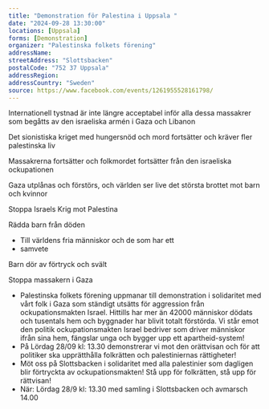 ```yaml
---
title: "Demonstration för Palestina i Uppsala "
date: "2024-09-28 13:30:00"
locations: [Uppsala]
forms: [Demonstration]
organizer: "Palestinska folkets förening"
addressName: 
streetAddress: "Slottsbacken"
postalCode: "752 37 Uppsala"
addressRegion:
addressCountry: "Sweden"
source: https://www.facebook.com/events/1261955528161798/
---
```

Internationell tystnad är inte längre acceptabel inför alla dessa massakrer som begåtts av den israeliska armén i Gaza och Libanon 

Det sionistiska kriget med hungersnöd och mord fortsätter och kräver fler palestinska liv

Massakrerna fortsätter och folkmordet  fortsätter från den israeliska ockupationen

Gaza utplånas och förstörs, och världen ser live det största brottet mot barn och kvinnor

Stoppa Israels Krig mot Palestina 

Rädda barn från döden

- ‏Till världens fria människor och de som har ett 
- ‏samvete

Barn dör av förtryck och svält

Stoppa massakern i Gaza
 
- ‎‏Palestinska folkets förening uppmanar till demonstration i solidaritet med vårt folk i Gaza som ständigt utsätts för aggression från ockupationsmakten Israel. Hittills har mer än 42000 människor dödats och tusentals hem och byggnader har blivit totalt förstörda. Vi står emot den politik ockupationsmakten Israel bedriver som driver människor ifrån sina hem, fängslar unga och bygger upp ett apartheid-system!  
- ‎‏På Lördag 28/09 kl: 13.30 demonstrerar vi mot den orättvisan och för att politiker ska upprätthålla folkrätten och palestiniernas rättigheter! 
- ‎‏Möt oss på Slottsbacken  i solidaritet med alla palestinier som dagligen blir förtryckta av ockupationsmakten! Stå upp för folkrätten, stå upp för rättvisan! 
- ‎‏När: Lördag 28/9 kl: 13.30 med samling i Slottsbacken och avmarsch 14.00

